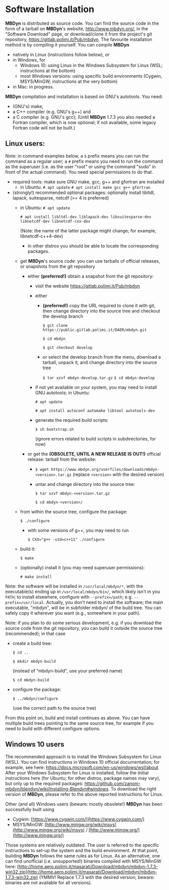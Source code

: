 ---
---

# Software Installation
 
**MBDyn** is distributed as source code. You can find the source code in the form of a tarball on **MBDyn**'s website, http://www.mbdyn.org/, in the "Software Download" page, or download/clone it from the project's git repository, https://gitlab.polimi.it/Pub/mbdyn.
The favourite installation method is by compiling it yourself. You can compile **MBDyn**
- natively in Linux (instructions follow below), or
- in Windows, for 
    - Windows 10: using Linux in the Windows Subsystem for Linux (WSL; instructions at the bottom)
    - most Windows versions: using specific build environments (Cygwin, MSYS/MinGW; instructions at the very bottom)
- in Mac: in progress. 

<!---
commento
-->

**MBDyn** compilation and installation is based on GNU's autotools. You need:
- (GNU's) make,
- a C++ compiler (e.g. GNU's g++) and
- a C compiler (e.g. GNU's gcc);
(Until **MBDyn** 1.7.3 you also needed a Fortran compiler, which is now optional; if not available, some legacy Fortran code will not be built.)
 
## Linux users:

Note: in command examples below, a `$` prefix means you can run the command as a regular user; a `#` prefix means you need to run the command as the superuser (i.e. as the user "root" or using the command "sudo" in front of the actual command). You need special permissions to do that.

- required tools: make sure GNU make, gcc, g++ and gfortran are installed
    - in Ubuntu:
      `# apt update`
      `# apt install make gcc g++ gfortran`
- (strongly!) recommended optional packages: optionally install libltdl, lapack, suitesparse, netcdf (>= 4 is preferred)
    - in Ubuntu:
      `# apt update`
      
      `# apt install libltdl-dev liblapack-dev libsuitesparse-dev libnetcdf-dev libnetcdf-cxx-dev`
      
      (Note: the name of the latter package might change; for example, libnetcdf-c++4-dev)
        - in other distros you should be able to locate the corresponding packages.
    - get **MBDyn**'s source code: you can use tarballs of official releases, or snapshots from the git repository
        - either **(preferred!)** obtain a snapshot from the git repository:
            - visit the website https://gitlab.polimi.it/Pub/mbdyn
            - either
                - **(preferred!)** copy the URL required to clone it with git, then change directory into the source tree and checkout the develop branch

                  `$ git clone https://public.gitlab.polimi.it/DAER/mbdyn.git`

                  `$ cd mbdyn`

                  `$ git checkout develop`
                - or select the develop branch from the menu, download a tarball, unpack it, and change directory into the source tree

                  `$ tar xzvf mbdyn-develop.tar.gz`
                  `$ cd mbdyn-develop`
            - if not yet available on your system, you may need to install GNU autotools; in Ubuntu:
	    
              `# apt update`
	      
              `# apt install autoconf automake libtool autotools-dev`
            - generate the required build scripts:
	    
              `$ sh bootstrap.sh`

              (ignore errors related to build scripts in subdirectories, for now)

        - or get the **(OBSOLETE, UNTIL A NEW RELEASE IS OUT!)** official release: tarball from the website:
            - `$ wget https://www.mbdyn.org/userfiles/downloads/mbdyn-<version>.tar.gz`
              (replace `<version>` with the desired version)
            - untar and change directory into the source tree:
                  
	          `$ tar xzvf mbdyn-<version>.tar.gz`
                  
	          `$ cd mbdyn-<version>/`
    - from within the source tree, configure the package:

      `$ ./configure`
        - with some versions of g++, you may need to run
	  
          `$ CXX="g++ -std=c++11" ./configure`
    - build it:
    
      `$ make`
    - (optionally) install it (you may need superuser permissions):

      `# make install`

Note: the software will be installed in `/usr/local/mbdyn/*`, with the executable(s) ending up in 
`/usr/local/mbdyn/bin/`, which likely isn't in you `PATH`; to install elsewhere, configure with 
`--prefix=/path`; e.g. `--prefix=/usr/local`.
Actually, you don't need to install the software; the main executable, 
"mbdyn", will be in subfolder mbdyn/ of the build tree. You can safely copy 
it wherever you want (e.g., somewhere in your path).
 
Note: if you plan to do some serious development, e.g. if you download the source code from the git repository, you can build it outside the source tree (recommended); in that case
- create a build tree:
  
  `$ cd ..`
  
  `$ mkdir mbdyn-build`
  
  (instead of "mbdyn-build", use your preferred name)
  
  `$ cd mbdyn-build`
- configure the package:
  
  `$ ../mbdyn/configure`

  (use the correct path to the source tree)

From this point on, build and install continues as above. You can have multiple build trees pointing to the same source tree, for example if you need to build with different configure options.
 
## Windows 10 users
The recommended approach is to install the Windows Subsystem for Linux (WSL). You can find instructions in Windows 10 official documentation; for example, see here: https://docs.microsoft.com/en-us/windows/wsl/about
After your Windows Subsystem for Linux is installed, follow the initial instructions here (for Ubuntu; for other distros, package names may vary), but only up to the required packages: https://github.com/zanoni-mbdyn/blendyn/wiki/Installing-Blendyn#windows.  To download the right version of **MBDyn**, please refer to the above reported instructions for Linux.
 
Other (and all) Windows users (beware: mostly obsolete!)
**MBDyn** has been successfully built using
- Cygwin: [https://www.cygwin.com/](https://www.cygwin.com/)
- MSYS/MinGW: [http://www.mingw.org/wiki/msys](http://www.mingw.org/wiki/msys) /
  [http://www.mingw.org/](http://www.mingw.org/)

Those systems are relatively outdated. The user is referred to the specific instructions to set-up the system and the build environment.
At that point, building **MBDyn** follows the same rules as for Linux.
As an alternative, one can find unofficial (i.e. unsupported!) binaries compiled with 
MSYS/MinGW here: 
[http://home.aero.polimi.it/masarati/Download/mbdyn/mbdyn-1.7.3-win32.zip](http://home.aero.polimi.it/masarati/Download/mbdyn/mbdyn-1.7.3-win32.zip)
(YMMV! Replace 1.7.3 with the desired version; beware: binaries are not available for all versions).
